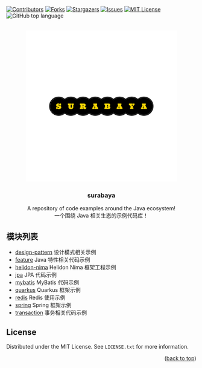 <div id="top"></div>

<!-- PROJECT SHIELDS -->
<!--
*** I'm using markdown "reference style" links for readability.
*** Reference links are enclosed in brackets [ ] instead of parentheses ( ).
*** See the bottom of this document for the declaration of the reference variables
*** for contributors-url, forks-url, etc. This is an optional, concise syntax you may use.
*** https://www.markdownguide.org/basic-syntax/#reference-style-links
-->
[![Contributors][contributors-shield]][contributors-url]
[![Forks][forks-shield]][forks-url]
[![Stargazers][stars-shield]][stars-url]
[![Issues][issues-shield]][issues-url]
[![MIT License][license-shield]][license-url]
![GitHub top language](https://img.shields.io/github/languages/top/igaozp/surabaya?style=for-the-badge)

<!-- PROJECT LOGO -->
<br />
<div align="center">
  <a href="https://github.com/igaozp/surabaya">
    <img src="images/logo.png" alt="Logo" width="400" height="400">
  </a>

  <h3 align="center">surabaya</h3>

  <p align="center">
    A repository of code examples around the Java ecosystem!
    <br />
    一个围绕 Java 相关生态的示例代码库！
    <br />
  </p>
</div>

## 模块列表
- [design-pattern](https://github.com/igaozp/surabaya/tree/master/design-pattern) 设计模式相关示例
- [feature](https://github.com/igaozp/surabaya/tree/master/feature) Java 特性相关代码示例
- [helidon-nima](https://github.com/igaozp/surabaya/tree/master/helidon-nima) Helidon Níma 框架工程示例
- [jpa](https://github.com/igaozp/surabaya/tree/master/jpa) JPA 代码示例
- [mybatis](https://github.com/igaozp/surabaya/tree/master/mybatis) MyBatis 代码示例
- [quarkus](https://github.com/igaozp/surabaya/tree/master/quarkus) Quarkus 框架示例
- [redis](https://github.com/igaozp/surabaya/tree/master/redis) Redis 使用示例
- [spring](https://github.com/igaozp/surabaya/tree/master/spring) Spring 框架示例
- [transaction](https://github.com/igaozp/surabaya/tree/master/transaction) 事务相关代码示例

<!-- LICENSE -->
## License

Distributed under the MIT License. See `LICENSE.txt` for more information.

<p align="right">(<a href="#top">back to top</a>)</p>


<!-- MARKDOWN LINKS & IMAGES -->
<!-- https://www.markdownguide.org/basic-syntax/#reference-style-links -->
[contributors-shield]: https://img.shields.io/github/contributors/igaozp/surabaya.svg?style=for-the-badge
[contributors-url]: https://github.com/igaozp/surabaya/graphs/contributors
[forks-shield]: https://img.shields.io/github/forks/igaozp/surabaya.svg?style=for-the-badge
[forks-url]: https://github.com/igaozp/surabaya/network/members
[stars-shield]: https://img.shields.io/github/stars/igaozp/surabaya.svg?style=for-the-badge
[stars-url]: https://github.com/igaozp/surabaya/stargazers
[issues-shield]: https://img.shields.io/github/issues/igaozp/surabaya.svg?style=for-the-badge
[issues-url]: https://github.com/igaozp/surabaya/issues
[license-shield]: https://img.shields.io/github/license/igaozp/surabaya.svg?style=for-the-badge
[license-url]: https://github.com/igaozp/surabaya/blob/master/LICENSE.txt
[github-top-language]: https://img.shields.io/github/languages/top/igaozp/surabaya?style=for-the-badge

